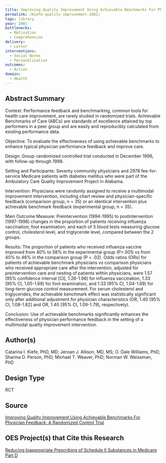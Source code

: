 ```yaml
---
title: Improving Quality Improvement Using Achievable Benchmarks For Physician Feedback -- A Randomized Controlled Trial
permalink: /Kiefe-quality-improvement-2001/
tags: library 
year: 2001
bottlenecks: 
  - Motivation
  - Comprehension 
delivery: 
  - Letter 
interventions: 
  - Social Norms 
  - Personalization 
outcomes: 
  - Action 
domain: 
  - Health 
---
```

## Abstract Summary

Context: Performance feedback and benchmarking, common tools for health care improvement, are rarely studied in randomized trials. Achievable Benchmarks of Care (ABCs) are standards of excellence attained by top performers in a peer group and are easily and reproducibly calculated from existing performance data.


Objective: To evaluate the effectiveness of using achievable benchmarks to enhance typical physician performance feedback and improve care.


Design: Group-randomized controlled trial conducted in December 1996, with follow-up through 1998.


Setting and Participants: Seventy community physicians and 2978 fee-for-service Medicare patients with diabetes mellitus who were part of the Ambulatory Care Quality Improvement Project in Alabama.


Intervention: Physicians were randomly assigned to receive a multimodal improvement intervention, including chart review and physician-specific feedback (comparison group; n = 35) or an identical intervention plus achievable benchmark feedback (experimental group; n = 35).


Main Outcome Measure: Preintervention (1994-1995) to postintervention (1997-1998) changes in the proportion of patients receiving influenza vaccination; foot examination; and each of 3 blood tests measuring glucose control, cholesterol level, and triglyceride level, compared between the 2 groups.


Results: The proportion of patients who received influenza vaccine improved from 40% to 58% in the experimental group (P<.001) vs from 40% to 46% in the comparison group (P = .02). Odds ratios (ORs) for patients of achievable benchmark physicians vs comparison physicians who received appropriate care after the intervention, adjusted for preintervention care and nesting of patients within physicians, were 1.57 (95% confidence interval [CI], 1.26-1.96) for influenza vaccination, 1.33 (95% CI, 1.05-1.69) for foot examination, and 1.33 (95% CI, 1.04-1.69) for long-term glucose control measurement. For serum cholesterol and triglycerides, the achievable benchmark effect was statistically significant only after additional adjustment for physician characteristics (OR, 1.40 [95% CI, 1.08-1.82] and OR, 1.40 [95% CI, 1.09-1.79], respectively).


Conclusion: Use of achievable benchmarks significantly enhances the effectiveness of physician performance feedback in the setting of a multimodal quality improvement intervention.


## Author(s)

Catarina I. Kiefe, PhD, MD; Jeroan J. Allison, MD, MS; O. Dale Williams, PhD; Sharina D. Person, PhD; Michael T. Weaver, PhD; Norman W. Weissman, PhD


## Design Type

RCT


## Source

<a href="http://jamanetwork.com/journals/jama/fullarticle/193913">Improving Quality Improvement Using Achievable Benchmarks For Physician Feedback: A Randomized Control Trial</a>

## OES Project(s) that Cite this Research

<a href="https://oes.gsa.gov/projects/reducing-inappropriate-prescribing/">Reducing Inappropriate Prescribing of Schedule II Substances in Medicare Part D</a>
